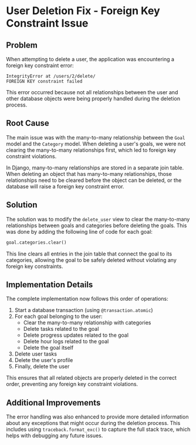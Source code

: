 # User Deletion Fix - Foreign Key Constraint Issue

## Problem

When attempting to delete a user, the application was encountering a foreign key constraint error:

```
IntegrityError at /users/2/delete/
FOREIGN KEY constraint failed
```

This error occurred because not all relationships between the user and other database objects were being properly handled during the deletion process.

## Root Cause

The main issue was with the many-to-many relationship between the `Goal` model and the `Category` model. When deleting a user's goals, we were not clearing the many-to-many relationships first, which led to foreign key constraint violations.

In Django, many-to-many relationships are stored in a separate join table. When deleting an object that has many-to-many relationships, those relationships need to be cleared before the object can be deleted, or the database will raise a foreign key constraint error.

## Solution

The solution was to modify the `delete_user` view to clear the many-to-many relationships between goals and categories before deleting the goals. This was done by adding the following line of code for each goal:

```python
goal.categories.clear()
```

This line clears all entries in the join table that connect the goal to its categories, allowing the goal to be safely deleted without violating any foreign key constraints.

## Implementation Details

The complete implementation now follows this order of operations:

1. Start a database transaction (using `@transaction.atomic`)
2. For each goal belonging to the user:
   - Clear the many-to-many relationship with categories
   - Delete tasks related to the goal
   - Delete progress updates related to the goal
   - Delete hour logs related to the goal
   - Delete the goal itself
3. Delete user tasks
4. Delete the user's profile
5. Finally, delete the user

This ensures that all related objects are properly deleted in the correct order, preventing any foreign key constraint violations.

## Additional Improvements

The error handling was also enhanced to provide more detailed information about any exceptions that might occur during the deletion process. This includes using `traceback.format_exc()` to capture the full stack trace, which helps with debugging any future issues.